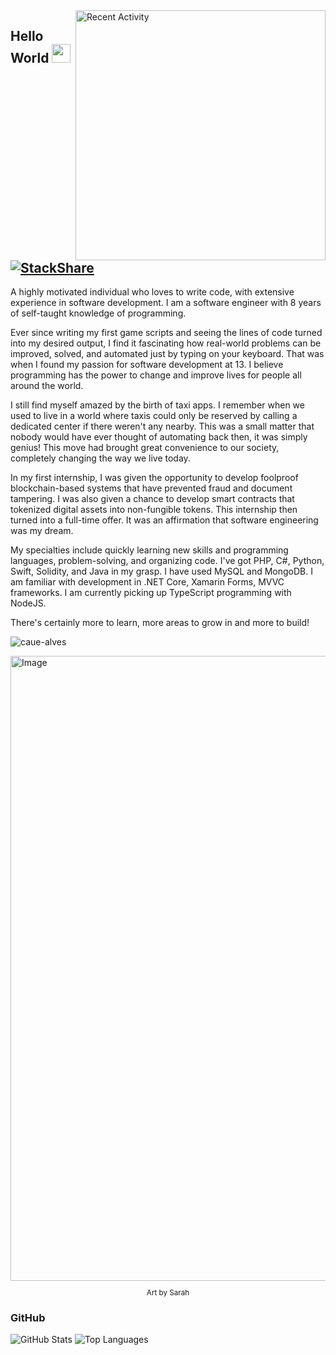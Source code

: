 <img src="https://github-readme-stats.vercel.app/api/wakatime?username=myst&layout=compact&hide_title=true&theme=github_dark" min-width="400px" max-width="400px" width="400px" align="right" alt="Recent Activity">

## Hello World <img src="https://raw.githubusercontent.com/MartinHeinz/MartinHeinz/master/wave.gif" width="30px"> [![StackShare](http://img.shields.io/badge/tech-stack-0690fa.svg?style=flat)](https://stackshare.io/my3t/my-stack)
<p align="left"> 
A highly motivated individual who loves to write code, with extensive experience in software development. I am a software engineer with 8 years of self-taught knowledge of programming.
  
Ever since writing my first game scripts and seeing the lines of code turned into my desired output, I find it fascinating how real-world problems can be improved, solved, and automated just by typing on your keyboard. That was when I found my passion for software development at 13. I believe programming has the power to change and improve lives for people all around the world.

I still find myself amazed by the birth of taxi apps. I remember when we used to live in a world where taxis could only be reserved by calling a dedicated center if there weren't any nearby. This was a small matter that nobody would have ever thought of automating back then, it was simply genius! This move had brought great convenience to our society, completely changing the way we live today.

In my first internship, I was given the opportunity to develop foolproof blockchain-based systems that have prevented fraud and document tampering. I was also given a chance to develop smart contracts that tokenized digital assets into non-fungible tokens. This internship then turned into a full-time offer. It was an affirmation that software engineering was my dream.

My specialties include quickly learning new skills and programming languages, problem-solving, and organizing code. I've got PHP, C#, Python, Swift, Solidity, and Java in my grasp. I have used MySQL and MongoDB. I am familiar with development in .NET Core, Xamarin Forms, MVVC frameworks. I am currently picking up TypeScript programming with NodeJS.

There's certainly more to learn, more areas to grow in and more to build!
</p>
<p align="left"> <img src="https://komarev.com/ghpvc/?username=my3t&color=blueviolet" alt="caue-alves" /> </p>

<img src="https://user-images.githubusercontent.com/33184869/133915416-fa2fad6c-3ae8-45c2-988c-71c20574bf9f.gif" width="1000px" alt="Image">
<sub>
<p align="center">Art by Sarah</p>
</sub>


### GitHub
<img src="https://github-readme-stats.vercel.app/api?username=my3t&theme=github_dark" alt="GitHub Stats">

<img src="https://github-readme-stats.vercel.app/api/top-langs/?username=my3t&theme=github_dark" alt="Top Languages">
